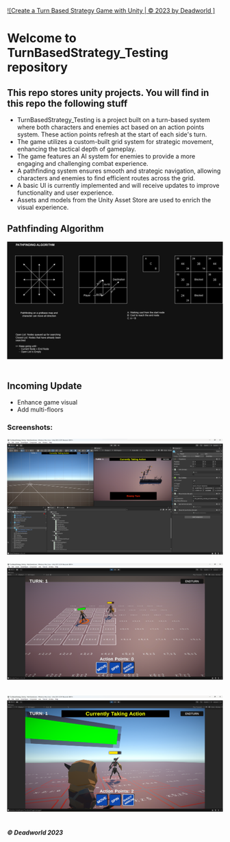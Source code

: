[![Create a Turn Based Strategy Game with Unity | © 2023 by Deadworld ]](https://github.com/Deadworld-bit/TurnBasedStrategy_Testing.git)
# Welcome to TurnBasedStrategy_Testing repository
## This repo stores unity projects. You will find in this repo the following stuff
* TurnBasedStrategy_Testing is a project built on a turn-based system where both characters and enemies act based on an action points system. These action points refresh at the start of each side's turn.
* The game utilizes a custom-built grid system for strategic movement, enhancing the tactical depth of gameplay.
* The game features an AI system for enemies to provide a more engaging and challenging combat experience.
* A pathfinding system ensures smooth and strategic navigation, allowing characters and enemies to find efficient routes across the grid.
* A basic UI is currently implemented and will receive updates to improve functionality and user experience.
* Assets and models from the Unity Asset Store are used to enrich the visual experience.

## Pathfinding Algorithm
![Algorithm](https://github.com/Deadworld-bit/TurnBasedStrategy_Testing/blob/main/Pictures/Pathfinding.drawio.png)<br><br>

## Incoming Update
* Enhance game visual
* Add multi-floors

### Screenshots:

![Project First ScreenShot](https://github.com/Deadworld-bit/TurnBasedStrategy_Testing/blob/main/Pictures/Screenshot%202023-07-01%20143517.png)<br><br>
![Project Second ScreenShot](https://github.com/Deadworld-bit/TurnBasedStrategy_Testing/blob/main/Pictures/Screenshot%202024-07-07%20153308.png)<br><br>  
![Project Third ScreenShot](https://github.com/Deadworld-bit/TurnBasedStrategy_Testing/blob/main/Pictures/Screenshot%202024-07-07%20153241.png)<br><br>  

##### © Deadworld 2023


